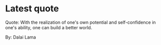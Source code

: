 # Latest quote 

Quote: With the realization of one's own potential and self-confidence in one's ability, one can build a better world. 

By: Dalai Lama